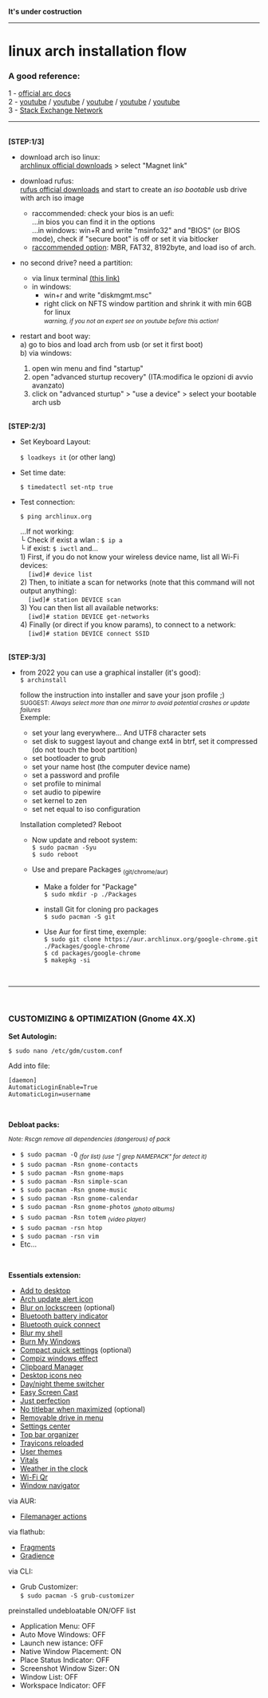 <b> It's under costruction </b>

---

# linux arch installation flow

### A good reference:

1 - [official arc docs](https://wiki.archlinux.org/title/Installation_guide)<br>
2 - [youtube](https://www.youtube.com/watch?v=RsrPrA8NJHk) / [youtube](https://www.youtube.com/watch?v=LGhifbn6088&t=309s) / [youtube](https://www.youtube.com/watch?v=C3D_qzw94v8) / [youtube](https://www.youtube.com/watch?v=sm_fuBeaOqE) / [youtube](https://www.youtube.com/watch?v=JRdYSGh-g3s)<br>
3 - [Stack Exchange Network](https://askubuntu.com/questions/726972/dual-boot-windows-10-and-linux-ubuntu-on-separate-hard-drives)<br>

---
<br> <b>[STEP:1/3]</b>

- download arch iso linux:<br>
  [archlinux official downloads](https://archlinux.org/download/) > select "Magnet link"<br>
 
- download rufus:<br>
  [rufus official downloads](https://rufus.ie/it/) and start to create an <i>iso bootable</i> usb drive with arch iso image
  - raccommended: check your bios is an uefi:<br>
    ...in bios you can find it in the options<br>
    ...in windows: win+R and write "msinfo32" and "BIOS" (or BIOS mode), check if "secure boot" is off or set it via bitlocker<br>
  - [raccommended option](https://blog.htbaa.com/wp-content/uploads/2013/11/rufus.png): MBR, FAT32, 8192byte, and load iso of arch.<br>

- no second drive? need a partition:
  - via linux terminal [(this link)](https://phoenixnap.com/kb/linux-create-partition)
  - in windows:<br>
    - win+r and write "diskmgmt.msc"
    - right click on NFTS window partition and shrink it with min 6GB for linux<br>
    <small><i>warning, if you not an expert see on youtube before this action!</i></small><br>

- restart and boot way:<br>
  a) go to bios and load arch from usb (or set it first boot)<br>
  b) via windows:<br>
     1) open win menu and find "startup"<br>
     2) open "advanced sturtup recovery" (ITA:modifica le opzioni di avvio avanzato)<br>
     3) click on "advanced sturtup" > "use a device" > select your bootable arch usb<br>

<br> <b>[STEP:2/3]</b>

- Set Keyboard Layout:<br>

    `$ loadkeys it` (or other lang)<br>

- Set time date:<br>

    `$ timedatectl set-ntp true`<br>

- Test connection:<br>

  `$ ping archlinux.org`<br>

   ...If not working:<br>
      └ Check if exist a wlan : `$ ip a`<br>
        └ if exist: `$ iwctl` and...<br>
          1) First, if you do not know your wireless device name, list all Wi-Fi devices:<br>
          &nbsp;&nbsp;&nbsp;&nbsp;`[iwd]# device list`<br>
          2) Then, to initiate a scan for networks (note that this command will not output anything):<br>
          &nbsp;&nbsp;&nbsp;&nbsp;`[iwd]# station DEVICE scan`<br>
          3) You can then list all available networks:<br>
          &nbsp;&nbsp;&nbsp;&nbsp;`[iwd]# station DEVICE get-networks`<br>
          4) Finally (or direct if you know params), to connect to a network:<br>
          &nbsp;&nbsp;&nbsp;&nbsp;`[iwd]# station DEVICE connect SSID`<br>

<!--
- Install on disk (basic/obsoleted):

  `$ cfdisk`<br>

    ...Select gpt (it's for over 2t disks)<br>
    ...Get 2G of SSD, set type: Linux Swap<br>
    ...Get other of SSD, set type: Linux system<br>

  Enter on [ write ]

  If you read "syncing disks" you're ok, now set a boot:<br>
  `$ parted` > `$ print` > `$ add "N(number of partition)" "boot" "on"`

  NOTE: next step have better solution for make the partitions
-->

<br> <b>[STEP:3/3]</b>

- from 2022 you can use a graphical installer (it's good):<br>
  `$ archinstall`<br>

   follow the instruction into installer and save your json profile ;)<br>
   <top><sub>SUGGEST: <i>Always select more than one mirror to avoid potential crashes or update failures</i></sub></top><br>
   Exemple:<br>

    - set your lang everywhere... And UTF8 character sets
    - set disk to suggest layout and change ext4 in btrf, set it compressed (do not touch the boot partition)
    - set bootloader to grub
    - set your name host (the computer device name)
    - set a password and profile
    - set profile to minimal
    - set audio to pipewire
    - set kernel to zen
    - set net equal to iso configuration<br>
    
    Installation completed? Reboot<br>
    
    - Now update and reboot system:<br>
      `$ sudo pacman -Syu`<br>
      `$ sudo reboot`<br>

    - Use and prepare Packages <top><sub>(git/chrome/aur)</sub></top><br>

      - Make a folder for "Package"<br>
        `$ sudo mkdir -p ./Packages`<br>

      - install Git for cloning pro packages<br>
        `$ sudo pacman -S git`<br>

      - Use Aur for first time, exemple:<br>
        `$ sudo git clone https://aur.archlinux.org/google-chrome.git ./Packages/google-chrome`<br>
        `$ cd packages/google-chrome`<br>
        `$ makepkg -si`<br>

<br><hr><br>

### CUSTOMIZING & OPTIMIZATION (Gnome 4X.X)

<b>Set Autologin:</b><br>

`$ sudo nano /etc/gdm/custom.conf`<br>

Add into file:

```
[daemon]
AutomaticLoginEnable=True
AutomaticLogin=username
```

<br>

<b>Debloat packs:</b><br>

<top><sub><i>Note: Rscgn remove all dependencies (dangerous) of pack</i><br>

- `$ sudo pacman -Q` <top><sub><i>(for list) (use "| grep NAMEPACK" for detect it)</i></sub></top><br>
- `$ sudo pacman -Rsn gnome-contacts`<br>
- `$ sudo pacman -Rsn gnome-maps`<br>
- `$ sudo pacman -Rsn simple-scan`<br>
- `$ sudo pacman -Rsn gnome-music`<br>
- `$ sudo pacman -Rsn gnome-calendar`<br>
- `$ sudo pacman -Rsn gnome-photos` <top><sub><i>(photo albums)</i></sub></top><br> 
- `$ sudo pacman -Rsn totem` <top><sub><i>(video player)</i></sub></top><br> 
- `$ sudo pacman -rsn htop`<br>
- `$ sudo pacman -rsn vim`<br>
- Etc...

<br>

<b>Essentials extension:</b>

  - [Add to desktop](https://github.com/Tommimon/add-to-desktop)
  - [Arch update alert icon](https://github.com/RaphaelRochet/arch-update)
  - [Blur on lockscreen](https://github.com/PRATAP-KUMAR/control-blur-effect-on-lock-screen) (optional)
  - [Bluetooth battery indicator](https://github.com/MichalW/gnome-bluetooth-battery-indicator)
  - [Bluetooth quick connect](https://github.com/bjarosze/gnome-bluetooth-quick-connect)
  - [Blur my shell](https://github.com/aunetx/blur-my-shell)
  - [Burn My Windows](https://github.com/Schneegans/Burn-My-Windows)
  - [Compact quick settings](https://github.com/mariospr/compact-quick-settings-gnome-shell-extension) (optional)
  - [Compiz windows effect](https://github.com/hermes83/compiz-windows-effect)
  - [Clipboard Manager](https://github.com/b00f/gnome-clipboard)
  - [Desktop icons neo](https://github.com/DEM0NAssissan7/desktop-icons-neo)
  - [Day/night theme switcher](https://github.com/fthx/theme-switcher)
  - [Easy Screen Cast](https://github.com/EasyScreenCast/EasyScreenCast)
  - [Just perfection](https://gitlab.gnome.org/jrahmatzadeh/just-perfection)
  - [No titlebar when maximized](https://github.com/alecdotninja/no-titlebar-when-maximized) (optional)
  - [Removable drive in menu](https://extensions.gnome.org/extension/7/removable-drive-menu/)
  - [Settings center](https://github.com/ChrisLauinger77/XES-Settings-Center-Extension)
  - [Top bar organizer](https://gitlab.gnome.org/julianschacher/top-bar-organizer)
  - [Trayicons reloaded](https://github.com/MartinPL/Tray-Icons-Reloaded)
  - [User themes](https://extensions.gnome.org/extension/19/user-themes/)
  - [Vitals](https://github.com/corecoding/Vitals)
  - [Weather in the clock](https://github.com/JasonLG1979/gnome-shell-extension-weather-in-the-clock/)
  - [Wi-Fi Qr](https://gitlab.gnome.org/glerro/gnome-shell-extension-wifiqrcode)
  - [Window navigator](https://extensions.gnome.org/extension/10/windownavigator/)<br>

  via AUR:<br>
  - [Filemanager actions](https://archlinux.org/packages/community/x86_64/filemanager-actions/)<br>

  via flathub:<br>
  - [Fragments](https://flathub.org/apps/details/de.haeckerfelix.Fragments)
  - [Gradience](https://flathub.org/apps/details/com.github.GradienceTeam.Gradience)

  via CLI:<br>
  - Grub Customizer:<br>
  `$ sudo pacman -S grub-customizer`<br>

  preinstalled undebloatable ON/OFF list
  - Application Menu: OFF
  - Auto Move Windows: OFF
  - Launch new istance: OFF
  - Native Window Placement: ON
  - Place Status Indicator: OFF
  - Screenshot Window Sizer: ON
  - Window List: OFF
  - Workspace Indicator: OFF


